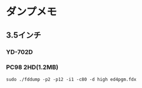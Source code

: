 # ダンプメモ

## 3.5インチ
### YD-702D
### PC98 2HD(1.2MB)
`sudo ./fddump -p2 -p12 -i1 -c80 -d high ed4pgm.fdx`
